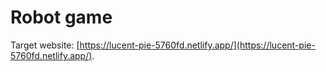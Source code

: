 # Robot game

Target website: [https://lucent-pie-5760fd.netlify.app/](https://lucent-pie-5760fd.netlify.app/).
